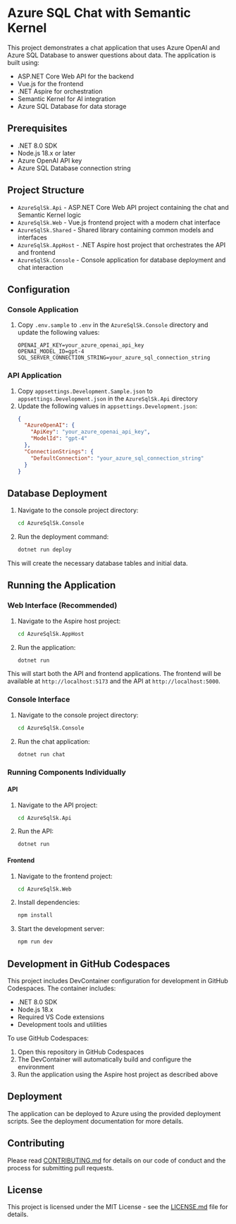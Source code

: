 # Azure SQL Chat with Semantic Kernel

This project demonstrates a chat application that uses Azure OpenAI and Azure SQL Database to answer questions about data. The application is built using:

- ASP.NET Core Web API for the backend
- Vue.js for the frontend
- .NET Aspire for orchestration
- Semantic Kernel for AI integration
- Azure SQL Database for data storage

## Prerequisites

- .NET 8.0 SDK
- Node.js 18.x or later
- Azure OpenAI API key
- Azure SQL Database connection string

## Project Structure

- `AzureSqlSk.Api` - ASP.NET Core Web API project containing the chat and Semantic Kernel logic
- `AzureSqlSk.Web` - Vue.js frontend project with a modern chat interface
- `AzureSqlSk.Shared` - Shared library containing common models and interfaces
- `AzureSqlSk.AppHost` - .NET Aspire host project that orchestrates the API and frontend
- `AzureSqlSk.Console` - Console application for database deployment and chat interaction

## Configuration

### Console Application

1. Copy `.env.sample` to `.env` in the `AzureSqlSk.Console` directory and update the following values:
   ```
   OPENAI_API_KEY=your_azure_openai_api_key
   OPENAI_MODEL_ID=gpt-4
   SQL_SERVER_CONNECTION_STRING=your_azure_sql_connection_string
   ```

### API Application

1. Copy `appsettings.Development.Sample.json` to `appsettings.Development.json` in the `AzureSqlSk.Api` directory
2. Update the following values in `appsettings.Development.json`:
   ```json
   {
     "AzureOpenAI": {
       "ApiKey": "your_azure_openai_api_key",
       "ModelId": "gpt-4"
     },
     "ConnectionStrings": {
       "DefaultConnection": "your_azure_sql_connection_string"
     }
   }
   ```

## Database Deployment

1. Navigate to the console project directory:
   ```bash
   cd AzureSqlSk.Console
   ```

2. Run the deployment command:
   ```bash
   dotnet run deploy
   ```

This will create the necessary database tables and initial data.

## Running the Application

### Web Interface (Recommended)

1. Navigate to the Aspire host project:
   ```bash
   cd AzureSqlSk.AppHost
   ```

2. Run the application:
   ```bash
   dotnet run
   ```

This will start both the API and frontend applications. The frontend will be available at `http://localhost:5173` and the API at `http://localhost:5000`.

### Console Interface

1. Navigate to the console project directory:
   ```bash
   cd AzureSqlSk.Console
   ```

2. Run the chat application:
   ```bash
   dotnet run chat
   ```

### Running Components Individually

#### API

1. Navigate to the API project:
   ```bash
   cd AzureSqlSk.Api
   ```

2. Run the API:
   ```bash
   dotnet run
   ```

#### Frontend

1. Navigate to the frontend project:
   ```bash
   cd AzureSqlSk.Web
   ```

2. Install dependencies:
   ```bash
   npm install
   ```

3. Start the development server:
   ```bash
   npm run dev
   ```

## Development in GitHub Codespaces

This project includes DevContainer configuration for development in GitHub Codespaces. The container includes:

- .NET 8.0 SDK
- Node.js 18.x
- Required VS Code extensions
- Development tools and utilities

To use GitHub Codespaces:

1. Open this repository in GitHub Codespaces
2. The DevContainer will automatically build and configure the environment
3. Run the application using the Aspire host project as described above

## Deployment

The application can be deployed to Azure using the provided deployment scripts. See the deployment documentation for more details.

## Contributing

Please read [CONTRIBUTING.md](CONTRIBUTING.md) for details on our code of conduct and the process for submitting pull requests.

## License

This project is licensed under the MIT License - see the [LICENSE.md](LICENSE.md) file for details.
